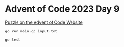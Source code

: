 # Advent of Code 2023 Day 9

[Puzzle on the Advent of Code Website](https://adventofcode.com/2023/day/9)

```shell
go run main.go input.txt
```

```shell
go test
```